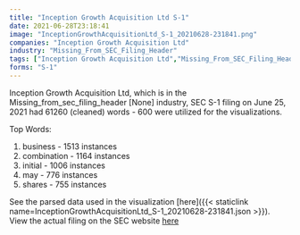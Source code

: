 ```yaml
---
title: "Inception Growth Acquisition Ltd S-1"
date: 2021-06-28T23:18:41
image: "InceptionGrowthAcquisitionLtd_S-1_20210628-231841.png"
companies: "Inception Growth Acquisition Ltd"
industry: "Missing_From_SEC_Filing_Header"
tags: ["Inception Growth Acquisition Ltd","Missing_From_SEC_Filing_Header","06-25-2021","S-1"]
forms: "S-1"
---
```

Inception Growth Acquisition Ltd, which is in the Missing_from_sec_filing_header [None] industry, SEC S-1 filing on June 25, 2021 had 61260 (cleaned) words - 600 were utilized for the visualizations.

Top Words:
1. business - 1513 instances
2. combination - 1164 instances
3. initial - 1006 instances
4. may - 776 instances
5. shares - 755 instances


See the parsed data used in the visualization [here]({{< staticlink name=InceptionGrowthAcquisitionLtd_S-1_20210628-231841.json >}}).  
View the actual filing on the SEC website [here](https://www.sec.gov/Archives/edgar/data/1866838/0001213900-21-034233.txt)